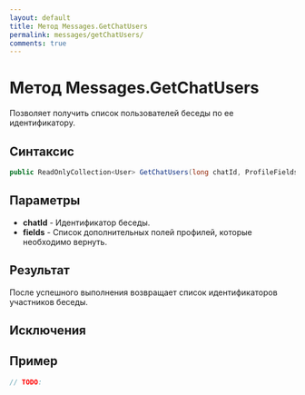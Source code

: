```yaml
---
layout: default
title: Метод Messages.GetChatUsers
permalink: messages/getChatUsers/
comments: true
---
```

# Метод Messages.GetChatUsers
Позволяет получить список пользователей беседы по ее идентификатору.

## Синтаксис
```csharp
public ReadOnlyCollection<User> GetChatUsers(long chatId, ProfileFields fields)
```

## Параметры
+ **chatId** - Идентификатор беседы.
+ **fields** - Список дополнительных полей профилей, которые необходимо вернуть.

## Результат
После успешного выполнения возвращает список идентификаторов участников беседы.

## Исключения

## Пример
```csharp
// TODO:
```